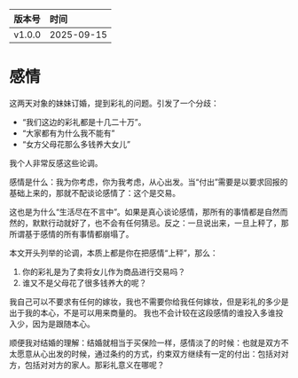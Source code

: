 | 版本号 | 时间 |
|:-|:-|
|v1.0.0|2025-09-15|

# 感情

这两天对象的妹妹订婚，提到彩礼的问题。引发了一个分歧：
* “我们这边的彩礼都是十几二十万”。
* “大家都有为什么我不能有”
* “女方父母花那么多钱养大女儿”

我个人非常反感这些论调。

感情是什么：我为你考虑，你为我考虑，从心出发。当“付出”需要是以要求回报的基础上来的，那就不配谈论感情了：这个是交易。

这也是为什么“生活尽在不言中”。如果是真心谈论感情，那所有的事情都是自然而然的，默默行动就好了，也不会有任何猜忌。反之：一旦说出来，一旦上秤了，那所谓基于感情的所有事情都崩塌了。

本文开头列举的论调，本质上都是你在把感情“上秤”，那么：
1. 你的彩礼是为了卖将女儿作为商品进行交易吗？
2. 谁又不是父母花了很多钱养大的呢？

我自己可以不要求有任何的嫁妆，我也不需要你给我任何嫁妆，但是彩礼的多少是出于我的本心，不是可以用来商量的。
我也不会计较在这段感情的谁投入多谁投入少，因为是跟随本心。

顺便我对结婚的理解：结婚就相当于买保险一样，感情淡了的时候：也就是双方不太愿意从心出发的时候，通过条约的方式，约束双方继续有一定的付出：包括对对方，包括对对方的家人。那彩礼意义在哪呢？


